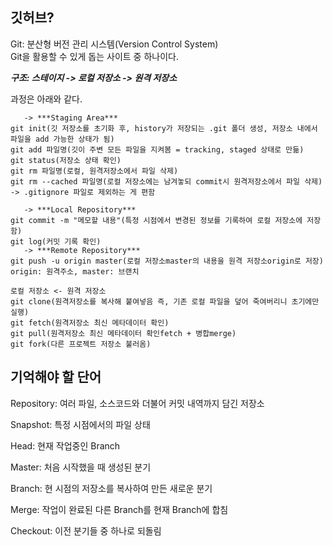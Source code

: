 ## 깃허브?   
Git: 분산형 버전 관리 시스템(Version Control System)  
Git을 활용할 수 있게 돕는 사이트 중 하나이다.
<br/>

***구조: 스테이지 -> 로컬 저장소 -> 원격 저장소***  

과정은 아래와 같다.  
```
   -> ***Staging Area***   
git init(깃 저장소를 초기화 후, history가 저장되는 .git 폴더 생성, 저장소 내에서 파일을 add 가능한 상태가 됨)  
git add 파일명(깃이 주변 모든 파일을 지켜봄 = tracking, staged 상태로 만듦) 
git status(저장소 상태 확인)   
git rm 파일명(로컬, 원격저장소에서 파일 삭제) 
git rm --cached 파일명(로컬 저장소에는 남겨놓되 commit시 원격저장소에서 파일 삭제) -> .gitignore 파일로 제외하는 게 편함

   -> ***Local Repository***  
git commit -m "메모할 내용"(특정 시점에서 변경된 정보를 기록하여 로컬 저장소에 저장함)
git log(커밋 기록 확인)    
   -> ***Remote Repository***     
git push -u origin master(로컬 저장소master의 내용을 원격 저장소origin로 저장)  
origin: 원격주소, master: 브랜치  
                        
로컬 저장소 <- 원격 저장소   
git clone(원격저장소를 복사해 붙여넣음 즉, 기존 로컬 파일을 덮어 죽여버리니 초기에만 실행)  
git fetch(원격저장소 최신 메타데이터 확인)  
git pull(원격저장소 최신 메타데이터 확인fetch + 병합merge)  
git fork(다른 프로젝트 저장소 불러옴)  
```
## 기억해야 할 단어  

Repository: 여러 파일, 소스코드와 더불어 커밋 내역까지 담긴 저장소  

Snapshot: 특정 시점에서의 파일 상태     

Head: 현재 작업중인 Branch  

Master: 처음 시작했을 때 생성된 분기  

Branch: 현 시점의 저장소를 복사하여 만든 새로운 분기  

Merge: 작업이 완료된 다른 Branch를 현재 Branch에 합침  

Checkout: 이전 분기들 중 하나로 되돌림  
